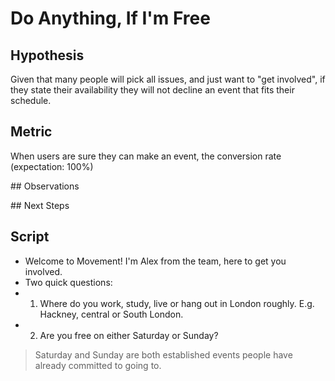 # Do Anything, If I'm Free

## Hypothesis

Given that many people will pick all issues, and just want to "get involved", if they state their availability they will not decline an event that fits their schedule.

## Metric

When users are sure they can make an event, the conversion rate (expectation: 100%)

## Observations

## Next Steps

## Script

- Welcome to Movement! I'm Alex from the team, here to get you involved.
- Two quick questions:
- 1. Where do you work, study, live or hang out in London roughly. E.g. Hackney, central or South London.
- 2. Are you free on either Saturday or Sunday?

> Saturday and Sunday are both established events people have already committed to going to.